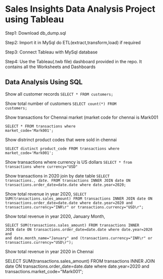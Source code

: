 # Sales Insights Data Analysis Project using Tableau

Step1: Download db_dump.sql

Step2: Import it in MySql do ETL(extract,transform,load) if required

Step3: Connect Tableau with MySql database

Step4: Use the Tableau(.twb file) dashboard provided in the repo. It contains all the Worksheets and Dashboards

## Data Analysis Using SQL

Show all customer records
<code>SELECT * FROM customers;</code>

Show total number of customers
<code>SELECT count(*) FROM customers;</code>

Show transactions for Chennai market (market code for chennai is Mark001

<code>SELECT * FROM transactions where market_code='Mark001';</code>

Show distrinct product codes that were sold in chennai

<code>SELECT distinct product_code FROM transactions where market_code='Mark001';</code>

Show transactions where currency is US dollars
<code>SELECT * from transactions where currency="USD"
</code>

Show transactions in 2020 join by date table
<code>SELECT transactions.*, date.* FROM transactions INNER JOIN date ON transactions.order_date=date.date where date.year=2020;
</code>

Show total revenue in year 2020,
<code>SELECT SUM(transactions.sales_amount) FROM transactions INNER JOIN date ON transactions.order_date=date.date where date.year=2020 and transactions.currency="INR\r" or transactions.currency="USD\r";
</code>

Show total revenue in year 2020, January Month,

<code>SELECT SUM(transactions.sales_amount) FROM transactions INNER JOIN date ON transactions.order_date=date.date where date.year=2020 and and date.month_name="January" and (transactions.currency="INR\r" or transactions.currency="USD\r"); </code>

Show total revenue in year 2020 in Chennai

SELECT SUM(transactions.sales_amount) FROM transactions INNER JOIN date ON transactions.order_date=date.date where date.year=2020 and transactions.market_code="Mark001";
